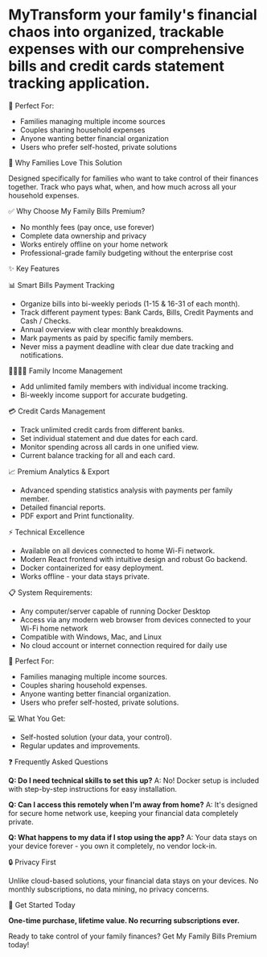 # MyTransform your family's financial chaos into organized, trackable expenses with our comprehensive bills and credit cards statement tracking application.

🎯 Perfect For:
- Families managing multiple income sources
- Couples sharing household expenses
- Anyone wanting better financial organization
- Users who prefer self-hosted, private solutions

🏡 Why Families Love This Solution

Designed specifically for families who want to take control of their finances together. Track who pays what, when, and how much across all your household expenses.

✅ Why Choose My Family Bills Premium?
- No monthly fees (pay once, use forever)
- Complete data ownership and privacy
- Works entirely offline on your home network
- Professional-grade family budgeting without the enterprise cost

✨ Key Features

📊 Smart Bills Payment Tracking

- Organize bills into bi-weekly periods (1-15 & 16-31 of each month).
- Track different payment types: Bank Cards, Bills, Credit Payments and Cash / Checks.
- Annual overview with clear monthly breakdowns.
- Mark payments as paid by specific family members.
- Never miss a payment deadline with clear due date tracking and notifications.

👨‍👩‍👧‍👦 Family Income Management

- Add unlimited family members with individual income tracking.
- Bi-weekly income support for accurate budgeting.

💳 Credit Cards Management

- Track unlimited credit cards from different banks.
- Set individual statement and due dates for each card.
- Monitor spending across all cards in one unified view.
- Current balance tracking for all and each card.

📈 Premium Analytics & Export

- Advanced spending statistics analysis with payments per family member.
- Detailed financial reports.
- PDF export and Print functionality.

⚡ Technical Excellence

- Available on all devices connected to home Wi-Fi network.
- Modern React frontend with intuitive design and robust Go backend.
- Docker containerized for easy deployment.
- Works offline - your data stays private.

📋 System Requirements:
- Any computer/server capable of running Docker Desktop
- Access via any modern web browser from devices connected to your Wi-Fi home network
- Compatible with Windows, Mac, and Linux
- No cloud account or internet connection required for daily use

🎯 Perfect For:

- Families managing multiple income sources.
- Couples sharing household expenses.
- Anyone wanting better financial organization.
- Users who prefer self-hosted, private solutions.

💻 What You Get:

- Self-hosted solution (your data, your control).
- Regular updates and improvements.

❓ Frequently Asked Questions

**Q: Do I need technical skills to set this up?**
A: No! Docker setup is included with step-by-step instructions for easy installation.

**Q: Can I access this remotely when I'm away from home?**
A: It's designed for secure home network use, keeping your financial data completely private.

**Q: What happens to my data if I stop using the app?**
A: Your data stays on your device forever - you own it completely, no vendor lock-in.

🔒 Privacy First

Unlike cloud-based solutions, your financial data stays on your devices. No monthly subscriptions, no data mining, no privacy concerns.

🚀 Get Started Today

**One-time purchase, lifetime value. No recurring subscriptions ever.**

Ready to take control of your family finances? Get My Family Bills Premium today!